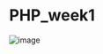 # PHP_week1
![image](https://github.com/user-attachments/assets/77e0b858-ac11-4898-b858-f1e710185e38)
